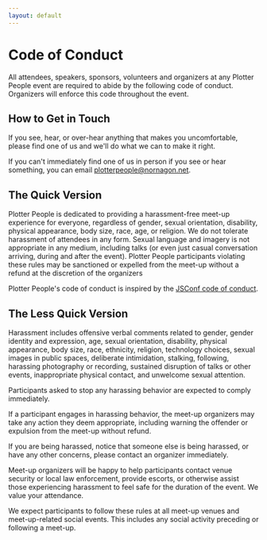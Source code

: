 ```yaml
---
layout: default
---
```


# Code of Conduct

All attendees, speakers, sponsors, volunteers and organizers at any Plotter
People event are required to abide by the following code of conduct. Organizers
will enforce this code throughout the event.

## How to Get in Touch

If you see, hear, or over-hear anything that makes you uncomfortable, please
find one of us and we'll do what we can to make it right.

If you can't immediately find one of us in person if you see or hear something,
you can email [plotterpeople@nornagon.net](mailto:plotterpeople@nornagon.net).

<!-- TODO: add a twilio bridge and comment form a la https://github.com/wafflejs/conduct -->

## The Quick Version

Plotter People is dedicated to providing a harassment-free meet-up experience
for everyone, regardless of gender, sexual orientation, disability, physical
appearance, body size, race, age, or religion. We do not tolerate harassment of
attendees in any form. Sexual language and imagery is not appropriate in any
medium, including talks (or even just casual conversation arriving, during and
after the event). Plotter People participants violating these rules may be
sanctioned or expelled from the meet-up without a refund at the discretion of
the organizers

Plotter People's code of conduct is inspired by the [JSConf code of
conduct](https://jsconf.com/codeofconduct.html).

## The Less Quick Version

Harassment includes offensive verbal comments related to gender, gender
identity and expression, age, sexual orientation, disability, physical
appearance, body size, race, ethnicity, religion, technology choices, sexual
images in public spaces, deliberate intimidation, stalking, following,
harassing photography or recording, sustained disruption of talks or other
events, inappropriate physical contact, and unwelcome sexual attention.

Participants asked to stop any harassing behavior are expected to comply
immediately.

If a participant engages in harassing behavior, the meet-up organizers may take
any action they deem appropriate, including warning the offender or expulsion
from the meet-up without refund.

If you are being harassed, notice that someone else is being harassed, or have
any other concerns, please contact an organizer immediately.

Meet-up organizers will be happy to help participants contact venue security or
local law enforcement, provide escorts, or otherwise assist those experiencing
harassment to feel safe for the duration of the event. We value your
attendance.

We expect participants to follow these rules at all meet-up venues and
meet-up-related social events. This includes any social activity preceding or
following a meet-up.
